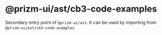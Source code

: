 # @prizm-ui/ast/cb3-code-examples

Secondary entry point of `@prizm-ui/ast`. It can be used by importing from `@prizm-ui/ast/cb3-code-examples`.
